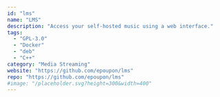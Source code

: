```yaml
---
id: "lms"
name: "LMS"
description: "Access your self-hosted music using a web interface."
tags:
  - "GPL-3.0"
  - "Docker"
  - "deb"
  - "C++"
category: "Media Streaming"
website: "https://github.com/epoupon/lms"
repo: "https://github.com/epoupon/lms"
#image: "/placeholder.svg?height=300&width=400"
---
```


